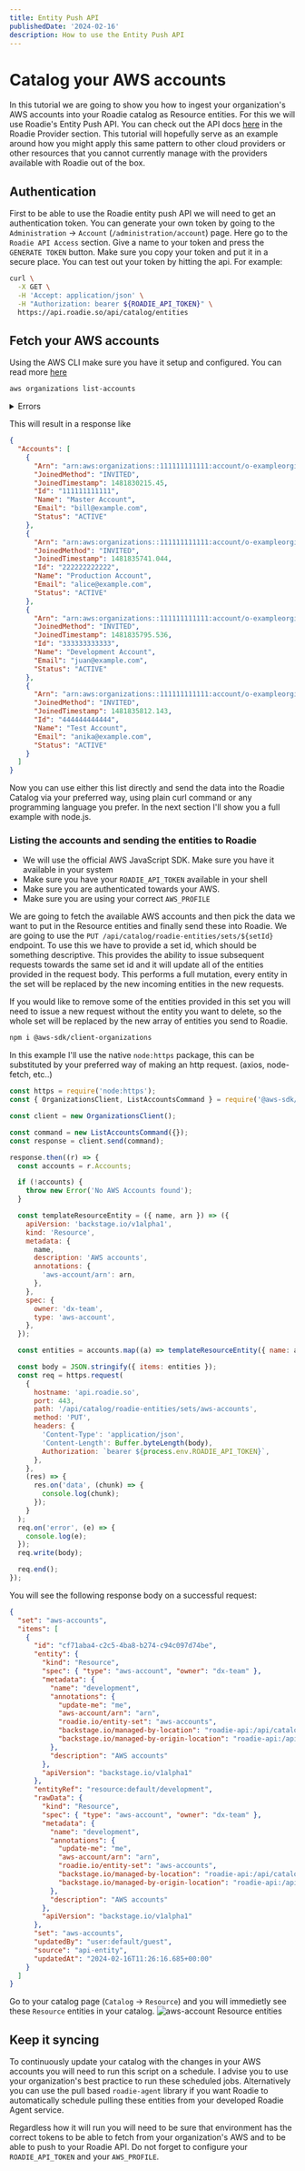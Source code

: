 ```yaml
---
title: Entity Push API
publishedDate: '2024-02-16'
description: How to use the Entity Push API
---
```


# Catalog your AWS accounts

In this tutorial we are going to show you how to ingest your organization's AWS accounts into your Roadie catalog as Resource entities. For this we will use Roadie's Entity Push API. You can check out the API docs [here](/docs/api/catalog/) in the Roadie Provider section.
This tutorial will hopefully serve as an example around how you might apply this same pattern to other cloud providers or other resources that you cannot currently manage with the providers available with Roadie out of the box.

## Authentication

First to be able to use the Roadie entity push API we will need to get an authentication token. You can generate your own token by going to the `Administration` -> `Account` (`/administration/account`) page. Here go to the `Roadie API Access` section. Give a name to your token and press the `GENERATE TOKEN` button.
Make sure you copy your token and put it in a secure place.
You can test out your token by hitting the api. For example:

```bash
curl \
  -X GET \
  -H 'Accept: application/json' \
  -H "Authorization: bearer ${ROADIE_API_TOKEN}" \
  https://api.roadie.so/api/catalog/entities
```

## Fetch your AWS accounts

Using the AWS CLI make sure you have it setup and configured. You can read more [here](https://docs.aws.amazon.com/cli/v1/userguide/cli-chap-welcome.html)

```bash
aws organizations list-accounts
```

<details>
<summary>Errors</summary>

If you encounter the following error make sure you have the proper permissions configured for yourself and check if you are using your correct AWS_PROFILE

`An error occurred (AccessDeniedException) when calling the ListAccounts operation: You don't have permissions to access this resource.`

</details>

This will result in a response like

```json
{
  "Accounts": [
    {
      "Arn": "arn:aws:organizations::111111111111:account/o-exampleorgid/111111111111",
      "JoinedMethod": "INVITED",
      "JoinedTimestamp": 1481830215.45,
      "Id": "111111111111",
      "Name": "Master Account",
      "Email": "bill@example.com",
      "Status": "ACTIVE"
    },
    {
      "Arn": "arn:aws:organizations::111111111111:account/o-exampleorgid/222222222222",
      "JoinedMethod": "INVITED",
      "JoinedTimestamp": 1481835741.044,
      "Id": "222222222222",
      "Name": "Production Account",
      "Email": "alice@example.com",
      "Status": "ACTIVE"
    },
    {
      "Arn": "arn:aws:organizations::111111111111:account/o-exampleorgid/333333333333",
      "JoinedMethod": "INVITED",
      "JoinedTimestamp": 1481835795.536,
      "Id": "333333333333",
      "Name": "Development Account",
      "Email": "juan@example.com",
      "Status": "ACTIVE"
    },
    {
      "Arn": "arn:aws:organizations::111111111111:account/o-exampleorgid/444444444444",
      "JoinedMethod": "INVITED",
      "JoinedTimestamp": 1481835812.143,
      "Id": "444444444444",
      "Name": "Test Account",
      "Email": "anika@example.com",
      "Status": "ACTIVE"
    }
  ]
}
```

Now you can use either this list directly and send the data into the Roadie Catalog via your preferred way, using plain curl command or any programming language you prefer. In the next section I'll show you a full example with node.js.

### Listing the accounts and sending the entities to Roadie

- We will use the official AWS JavaScript SDK. Make sure you have it available in your system
- Make sure you have your `ROADIE_API_TOKEN` available in your shell
- Make sure you are authenticated towards your AWS.
- Make sure you are using your correct `AWS_PROFILE`

We are going to fetch the available AWS accounts and then pick the data we want to put in the Resource entities and finally send these into Roadie. We are going to use the `PUT /api/catalog/roadie-entities/sets/${setId}` endpoint. To use this we have to provide a set id, which should be something descriptive. This provides the ability to issue subsequent requests towards the same set id and it will update all of the entities provided in the request body. This performs a full mutation, every entity in the set will be replaced by the new incoming entities in the new requests.

If you would like to remove some of the entities provided in this set you will need to issue a new request without the entity you want to delete, so the whole set will be replaced by the new array of entities you send to Roadie.

```bash
npm i @aws-sdk/client-organizations
```

In this example I'll use the native `node:https` package, this can be substituted by your preferred way of making an http request. (axios, node-fetch, etc..)

```js
const https = require('node:https');
const { OrganizationsClient, ListAccountsCommand } = require('@aws-sdk/client-organizations');

const client = new OrganizationsClient();

const command = new ListAccountsCommand({});
const response = client.send(command);

response.then((r) => {
  const accounts = r.Accounts;

  if (!accounts) {
    throw new Error('No AWS Accounts found');
  }

  const templateResourceEntity = ({ name, arn }) => ({
    apiVersion: 'backstage.io/v1alpha1',
    kind: 'Resource',
    metadata: {
      name,
      description: 'AWS accounts',
      annotations: {
        'aws-account/arn': arn,
      },
    },
    spec: {
      owner: 'dx-team',
      type: 'aws-account',
    },
  });

  const entities = accounts.map((a) => templateResourceEntity({ name: a.Name, arn: a.Arn }));

  const body = JSON.stringify({ items: entities });
  const req = https.request(
    {
      hostname: 'api.roadie.so',
      port: 443,
      path: '/api/catalog/roadie-entities/sets/aws-accounts',
      method: 'PUT',
      headers: {
        'Content-Type': 'application/json',
        'Content-Length': Buffer.byteLength(body),
        Authorization: `bearer ${process.env.ROADIE_API_TOKEN}`,
      },
    },
    (res) => {
      res.on('data', (chunk) => {
        console.log(chunk);
      });
    }
  );
  req.on('error', (e) => {
    console.log(e);
  });
  req.write(body);

  req.end();
});
```

You will see the following response body on a successful request:

```json
{
  "set": "aws-accounts",
  "items": [
    {
      "id": "cf71aba4-c2c5-4ba8-b274-c94c097d74be",
      "entity": {
        "kind": "Resource",
        "spec": { "type": "aws-account", "owner": "dx-team" },
        "metadata": {
          "name": "development",
          "annotations": {
            "update-me": "me",
            "aws-account/arn": "arn",
            "roadie.io/entity-set": "aws-accounts",
            "backstage.io/managed-by-location": "roadie-api:/api/catalog/roadie-entities/entities/by-ref/resource%3Adefault%2Fdevelopment",
            "backstage.io/managed-by-origin-location": "roadie-api:/api/catalog/roadie-entities/entities"
          },
          "description": "AWS accounts"
        },
        "apiVersion": "backstage.io/v1alpha1"
      },
      "entityRef": "resource:default/development",
      "rawData": {
        "kind": "Resource",
        "spec": { "type": "aws-account", "owner": "dx-team" },
        "metadata": {
          "name": "development",
          "annotations": {
            "update-me": "me",
            "aws-account/arn": "arn",
            "roadie.io/entity-set": "aws-accounts",
            "backstage.io/managed-by-location": "roadie-api:/api/catalog/roadie-entities/entities/by-ref/resource%3Adefault%2Fdevelopment",
            "backstage.io/managed-by-origin-location": "roadie-api:/api/catalog/roadie-entities/entities"
          },
          "description": "AWS accounts"
        },
        "apiVersion": "backstage.io/v1alpha1"
      },
      "set": "aws-accounts",
      "updatedBy": "user:default/guest",
      "source": "api-entity",
      "updatedAt": "2024-02-16T11:26:16.685+00:00"
    }
  ]
}
```

Go to your catalog page (`Catalog` -> `Resource`) and you will immedietly see these `Resource` entities in your catalog.
![aws-account Resource entities](aws-accounts-in-catalog.webp)

## Keep it syncing

To continuously update your catalog with the changes in your AWS accounts you will need to run this script on a schedule. I advise you to use your organization's best practice to run these scheduled jobs. Alternatively you can use the pull based `roadie-agent` library if you want Roadie to automatically schedule pulling these entities from your developed Roadie Agent service.

Regardless how it will run you will need to be sure that environment has the correct tokens to be able to fetch from your organization's AWS and to be able to push to your Roadie API. Do not forget to configure your `ROADIE_API_TOKEN` and your `AWS_PROFILE`.
